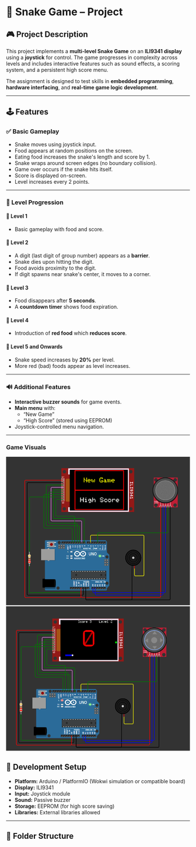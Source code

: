 # 🐍 Snake Game – Project

## 🎮 Project Description

This project implements a **multi-level Snake Game** on an **ILI9341 display** using a **joystick** for control. The game progresses in complexity across levels and includes interactive features such as sound effects, a scoring system, and a persistent high score menu.

The assignment is designed to test skills in **embedded programming**, **hardware interfacing**, and **real-time game logic development**.

---

## 🕹️ Features

### ✅ Basic Gameplay
- Snake moves using joystick input.
- Food appears at random positions on the screen.
- Eating food increases the snake's length and score by 1.
- Snake wraps around screen edges (no boundary collision).
- Game over occurs if the snake hits itself.
- Score is displayed on-screen.
- Level increases every 2 points.

---

### 🧩 Level Progression

#### 🔹 Level 1
- Basic gameplay with food and score.

#### 🔹 Level 2
- A digit (last digit of group number) appears as a **barrier**.
- Snake dies upon hitting the digit.
- Food avoids proximity to the digit.
- If digit spawns near snake's center, it moves to a corner.

#### 🔹 Level 3
- Food disappears after **5 seconds**.
- A **countdown timer** shows food expiration.

#### 🔹 Level 4
- Introduction of **red food** which **reduces score**.

#### 🔹 Level 5 and Onwards
- Snake speed increases by **20%** per level.
- More red (bad) foods appear as level increases.

---

### 🔊 Additional Features
- **Interactive buzzer sounds** for game events.
- **Main menu** with:
  - “New Game”
  - “High Score” (stored using EEPROM)
- Joystick-controlled menu navigation.

---
### Game Visuals
![Game Menu](assets/Menu.png)
![Game play](assets/GamePlay.png)

## 🧰 Development Setup

- **Platform:** Arduino / PlatformIO (Wokwi simulation or compatible board)
- **Display:** ILI9341
- **Input:** Joystick module
- **Sound:** Passive buzzer
- **Storage:** EEPROM (for high score saving)
- **Libraries:** External libraries allowed

---

## 📁 Folder Structure

